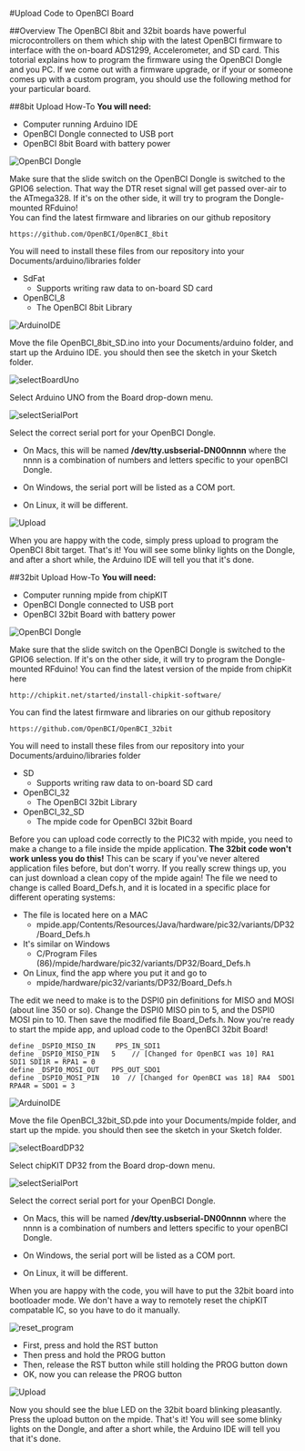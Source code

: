 #Upload Code to OpenBCI Board

##Overview
The OpenBCI 8bit and 32bit boards have powerful microcontrollers on them which ship with the latest OpenBCI firmware to interface with the on-board ADS1299, Accelerometer, and SD card. This totorial explains how to program the firmware using the OpenBCI Dongle and you PC. If we come out with a firmware upgrade, or if your or someone comes up with a custom program, you should use the following method for your particular board.

##8bit Upload How-To
**You will need:**

* Computer running Arduino IDE
* OpenBCI Dongle connected to USB port
* OpenBCI 8bit Board with battery power

![OpenBCI Dongle](../assets/images/dongleConnection.png)

Make sure that the slide switch on the OpenBCI Dongle is switched to the GPIO6 selection. That way the DTR reset signal will get passed over-air to the ATmega328. If it's on the other side, it will try to program the Dongle-mounted RFduino!  
You can find the latest firmware and libraries on our github repository

	https://github.com/OpenBCI/OpenBCI_8bit

You will need to install these files from our repository into your Documents/arduino/libraries folder

* SdFat
	* Supports writing raw data to on-board SD card
* OpenBCI_8
	* The OpenBCI 8bit Library
	
	
![ArduinoIDE](../assets/images/Arduino_IDE.png)

Move the file OpenBCI_8bit_SD.ino into your Documents/arduino folder, and start up the Arduino IDE. you should then see the sketch in your Sketch folder.

![selectBoardUno](../assets/images/BoardSelect.png)

Select Arduino UNO from the Board drop-down menu.

![selectSerialPort](../assets/images/SerialPortSelect.png)

Select the correct serial port for your OpenBCI Dongle. 

* On Macs, this will be named **/dev/tty.usbserial-DN00nnnn** where the nnnn is a combination of numbers and letters specific to your openBCI Dongle.

* On Windows, the serial port will be listed as a COM port.

* On Linux, it will be different.

![Upload](../assets/images/Upload.png)

When you are happy with the code, simply press upload to program the OpenBCI 8bit target. That's it! You will see some blinky lights on the Dongle, and after a short while, the Arduino IDE will tell you that it's done.


##32bit Upload How-To
**You will need:**

* Computer running mpide from chipKIT
* OpenBCI Dongle connected to USB port
* OpenBCI 32bit Board with battery power

![OpenBCI Dongle](../assets/images/dongleConnection.png)

Make sure that the slide switch on the OpenBCI Dongle is switched to the GPIO6 selection. If it's on the other side, it will try to program the Dongle-mounted RFduino! You can find the latest version of the mpide from chipKit here

	http://chipkit.net/started/install-chipkit-software/
	
You can find the latest firmware and libraries on our github repository

	https://github.com/OpenBCI/OpenBCI_32bit

You will need to install these files from our repository into your Documents/arduino/libraries folder

* SD
	* Supports writing raw data to on-board SD card
* OpenBCI_32
	* The OpenBCI 32bit Library
* OpenBCI_32_SD
	* The mpide code for OpenBCI 32bit Board
	
Before you can upload code correctly to the PIC32 with mpide, you need to make a change to a file inside the mpide application. **The 32bit code won't work unless you do this!** This can be scary if you've never altered application files before, but don't worry. If you really screw things up, you can just download a clean copy of the mpide again! The file we need to change is called Board_Defs.h, and it is located in a specific place for different operating systems:

* The file is located here on a MAC
	* mpide.app/Contents/Resources/Java/hardware/pic32/variants/DP32/Board_Defs.h
* It's similar on Windows
	* C/Program Files (86)/mpide/hardware/pic32/variants/DP32/Board_Defs.h
* On Linux, find the app where you put it and go to 
	* mpide/hardware/pic32/variants/DP32/Board_Defs.h
	
The edit we need to make is to the DSPI0 pin definitions for MISO and MOSI (about line 350 or so). Change the DSPI0 MISO pin to 5, and the DSPI0 MOSI pin to 10. Then save the modified file Board_Defs.h. Now you're ready to start the mpide app, and upload code to the OpenBCI 32bit Board!

	define _DSPI0_MISO_IN	  PPS_IN_SDI1
	define _DSPI0_MISO_PIN   5 	  // [Changed for OpenBCI was 10] RA1  SDI1 SDI1R = RPA1 = 0
	define _DSPI0_MOSI_OUT   PPS_OUT_SDO1
	define _DSPI0_MOSI_PIN   10  // [Changed for OpenBCI was 18] RA4  SDO1 RPA4R = SDO1 = 3

![ArduinoIDE](../assets/images/mpide.png)

Move the file OpenBCI_32bit_SD.pde into your Documents/mpide folder, and start up the mpide. you should then see the sketch in your Sketch folder.

![selectBoardDP32](../assets/images/BoardSelect32.png)

Select chipKIT DP32 from the Board drop-down menu.

![selectSerialPort](../assets/images/SerialPortSelect32.png)

Select the correct serial port for your OpenBCI Dongle. 

* On Macs, this will be named **/dev/tty.usbserial-DN00nnnn** where the nnnn is a combination of numbers and letters specific to your openBCI Dongle.

* On Windows, the serial port will be listed as a COM port.

* On Linux, it will be different.


When you are happy with the code, you will have to put the 32bit board into bootloader mode. We don't have a way to remotely reset the chipKIT compatable IC, so you have to do it manually.

![reset_program](../assets/images/RST_PROG.png)

* First, press and hold the RST button
* Then press and hold the PROG button
* Then, release the RST button while still holding the PROG button down
* OK, now you can release the PROG button

![Upload](../assets/images/Upload32.png)

Now you should see the blue LED on the 32bit board blinking pleasantly. Press the upload button on the mpide. That's it! You will see some blinky lights on the Dongle, and after a short while, the Arduino IDE will tell you that it's done.
